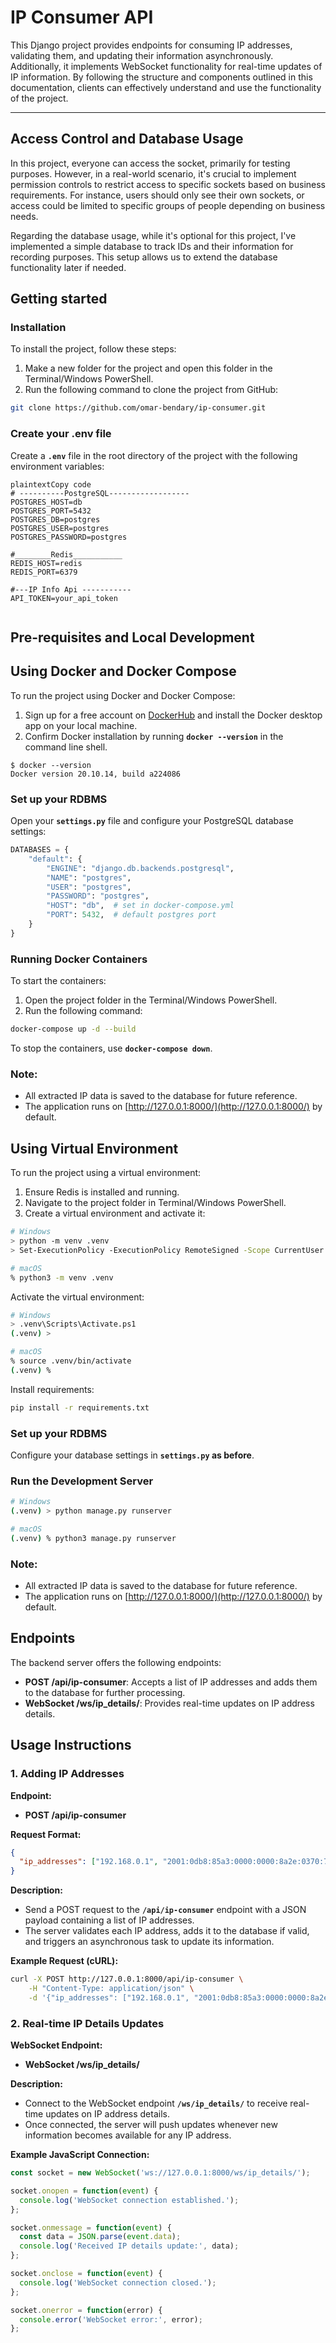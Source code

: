 # IP Consumer API

This Django project provides endpoints for consuming IP addresses, validating them, and updating their information asynchronously. Additionally, it implements WebSocket functionality for real-time updates of IP information. By following the structure and components outlined in this documentation, clients can effectively understand and use the functionality of the project.

---

## **Access Control and Database Usage**

In this project, everyone can access the socket, primarily for testing purposes. However, in a real-world scenario, it's crucial to implement permission controls to restrict access to specific sockets based on business requirements. For instance, users should only see their own sockets, or access could be limited to specific groups of people depending on business needs.

Regarding the database usage, while it's optional for this project, I've implemented a simple database to track IDs and their information for recording purposes. This setup allows us to extend the database functionality later if needed.

## **Getting started**

### **Installation**

To install the project, follow these steps:

1. Make a new folder for the project and open this folder in the Terminal/Windows PowerShell.
2. Run the following command to clone the project from GitHub:

```bash
git clone https://github.com/omar-bendary/ip-consumer.git
```

### **Create your .env file**

Create a **`.env`** file in the root directory of the project with the following environment variables:

```
plaintextCopy code
# ----------PostgreSQL------------------
POSTGRES_HOST=db
POSTGRES_PORT=5432
POSTGRES_DB=postgres
POSTGRES_USER=postgres
POSTGRES_PASSWORD=postgres

#________Redis___________
REDIS_HOST=redis
REDIS_PORT=6379

#---IP Info Api -----------
API_TOKEN=your_api_token


```

## **Pre-requisites and Local Development**

## **Using Docker and Docker Compose**

To run the project using Docker and Docker Compose:

1. Sign up for a free account on [DockerHub](https://hub.docker.com/signup) and install the Docker desktop app on your local machine.
2. Confirm Docker installation by running **`docker --version`** in the command line shell.

```
$ docker --version
Docker version 20.10.14, build a224086
```

### Set up your RDBMS

Open your **`settings.py`** file and configure your PostgreSQL database settings:

```python
DATABASES = {
    "default": {
        "ENGINE": "django.db.backends.postgresql",
        "NAME": "postgres",
        "USER": "postgres",
        "PASSWORD": "postgres",
        "HOST": "db",  # set in docker-compose.yml
        "PORT": 5432,  # default postgres port
    }
}

```

### **Running Docker Containers**

To start the containers:

1. Open the project folder in the Terminal/Windows PowerShell.
2. Run the following command:

```bash
docker-compose up -d --build
```

To stop the containers, use **`docker-compose down`**.

### Note:

- All extracted IP data is saved to the database for future reference.
- The application runs on [http://127.0.0.1:8000/](http://127.0.0.1:8000/) by default.

## **Using Virtual Environment**

To run the project using a virtual environment:

1. Ensure Redis is installed and running.
2. Navigate to the project folder in Terminal/Windows PowerShell.
3. Create a virtual environment and activate it:

```bash
# Windows
> python -m venv .venv
> Set-ExecutionPolicy -ExecutionPolicy RemoteSigned -Scope CurrentUser

# macOS
% python3 -m venv .venv

```

Activate the virtual environment:

```bash
# Windows
> .venv\Scripts\Activate.ps1
(.venv) >

# macOS
% source .venv/bin/activate
(.venv) %
```

Install requirements:

```bash
pip install -r requirements.txt
```

### Set up your RDBMS

Configure your database settings in **`settings.py` as before**.

### Run the Development Server

```bash
# Windows
(.venv) > python manage.py runserver

# macOS
(.venv) % python3 manage.py runserver
```

### Note:

- All extracted IP data is saved to the database for future reference.
- The application runs on [http://127.0.0.1:8000/](http://127.0.0.1:8000/) by default.

## **Endpoints**

The backend server offers the following endpoints:

- **POST /api/ip-consumer**: Accepts a list of IP addresses and adds them to the database for further processing.
- **WebSocket /ws/ip_details/**: Provides real-time updates on IP address details.

## **Usage Instructions**

### **1. Adding IP Addresses**

**Endpoint:**

- **POST /api/ip-consumer**

**Request Format:**

```json
{
  "ip_addresses": ["192.168.0.1", "2001:0db8:85a3:0000:0000:8a2e:0370:7334"]
}
```

**Description:**

- Send a POST request to the **`/api/ip-consumer`** endpoint with a JSON payload containing a list of IP addresses.
- The server validates each IP address, adds it to the database if valid, and triggers an asynchronous task to update its information.

**Example Request (cURL):**

```bash
curl -X POST http://127.0.0.1:8000/api/ip-consumer \
    -H "Content-Type: application/json" \
    -d '{"ip_addresses": ["192.168.0.1", "2001:0db8:85a3:0000:0000:8a2e:0370:7334"]}'

```

### **2. Real-time IP Details Updates**

**WebSocket Endpoint:**

- **WebSocket /ws/ip_details/**

**Description:**

- Connect to the WebSocket endpoint **`/ws/ip_details/`** to receive real-time updates on IP address details.
- Once connected, the server will push updates whenever new information becomes available for any IP address.

**Example JavaScript Connection:**

```jsx
const socket = new WebSocket('ws://127.0.0.1:8000/ws/ip_details/');

socket.onopen = function(event) {
  console.log('WebSocket connection established.');
};

socket.onmessage = function(event) {
  const data = JSON.parse(event.data);
  console.log('Received IP details update:', data);
};

socket.onclose = function(event) {
  console.log('WebSocket connection closed.');
};

socket.onerror = function(error) {
  console.error('WebSocket error:', error);
};

```
